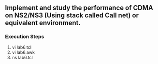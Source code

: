 ## Implement and study the performance of CDMA on NS2/NS3 (Using stack called Call net) or equivalent environment. 

### Execution Steps

1. vi lab6.tcl
2. vi lab6.awk
3. ns lab6.tcl
